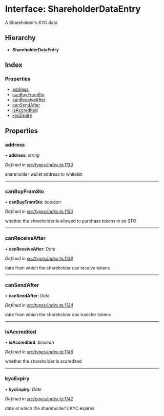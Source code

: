 # Interface: ShareholderDataEntry

A Shareholder's KYC data

## Hierarchy

- **ShareholderDataEntry**

## Index

### Properties

- [address](_types_index_.shareholderdataentry.md#address)
- [canBuyFromSto](_types_index_.shareholderdataentry.md#canbuyfromsto)
- [canReceiveAfter](_types_index_.shareholderdataentry.md#canreceiveafter)
- [canSendAfter](_types_index_.shareholderdataentry.md#cansendafter)
- [isAccredited](_types_index_.shareholderdataentry.md#isaccredited)
- [kycExpiry](_types_index_.shareholderdataentry.md#kycexpiry)

## Properties

### address

• **address**: _string_

_Defined in [src/types/index.ts:1130](https://github.com/PolymathNetwork/polymath-sdk/blob/660aba8/src/types/index.ts#L1130)_

shareholder wallet address to whitelist

---

### canBuyFromSto

• **canBuyFromSto**: _boolean_

_Defined in [src/types/index.ts:1150](https://github.com/PolymathNetwork/polymath-sdk/blob/660aba8/src/types/index.ts#L1150)_

whether the shareholder is allowed to purchase tokens in an STO

---

### canReceiveAfter

• **canReceiveAfter**: _Date_

_Defined in [src/types/index.ts:1138](https://github.com/PolymathNetwork/polymath-sdk/blob/660aba8/src/types/index.ts#L1138)_

date from which the shareholder can receive tokens

---

### canSendAfter

• **canSendAfter**: _Date_

_Defined in [src/types/index.ts:1134](https://github.com/PolymathNetwork/polymath-sdk/blob/660aba8/src/types/index.ts#L1134)_

date from which the shareholder can transfer tokens

---

### isAccredited

• **isAccredited**: _boolean_

_Defined in [src/types/index.ts:1146](https://github.com/PolymathNetwork/polymath-sdk/blob/660aba8/src/types/index.ts#L1146)_

whether the shareholder is accredited

---

### kycExpiry

• **kycExpiry**: _Date_

_Defined in [src/types/index.ts:1142](https://github.com/PolymathNetwork/polymath-sdk/blob/660aba8/src/types/index.ts#L1142)_

date at which the shareholder's KYC expires
